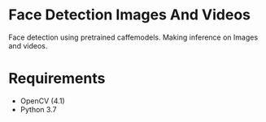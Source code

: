 # Face Detection Images And Videos
Face detection using pretrained caffemodels. Making inference on Images and videos. 

# Requirements 
  * OpenCV (4.1)
  * Python 3.7
  
  
